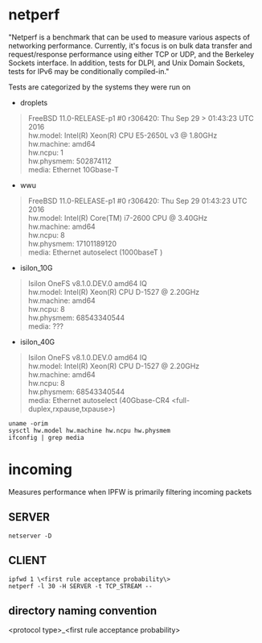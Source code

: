 # netperf

"Netperf is a benchmark that can be used to measure various aspects of
networking performance. Currently, it's focus is on bulk data transfer and
request/response performance using either TCP or UDP, and the Berkeley Sockets
interface. In addition, tests for DLPI, and Unix Domain Sockets, tests for IPv6
may be conditionally compiled-in."

Tests are categorized by the systems they were run on
- droplets
> FreeBSD 11.0-RELEASE-p1 #0 r306420: Thu Sep 29 > 01:43:23 UTC 2016  
> hw.model: Intel(R) Xeon(R) CPU E5-2650L v3 @ 1.80GHz  
> hw.machine: amd64  
> hw.ncpu: 1  
> hw.physmem: 502874112  
> media: Ethernet 10Gbase-T <full-duplex>

- wwu
> FreeBSD 11.0-RELEASE-p1 #0 r306420: Thu Sep 29 01:43:23 UTC 2016  
> hw.model: Intel(R) Core(TM) i7-2600 CPU @ 3.40GHz  
> hw.machine: amd64  
> hw.ncpu: 8  
> hw.physmem: 17101189120  
> media: Ethernet autoselect (1000baseT <full-duplex>)

- isilon_10G
> Isilon OneFS v8.1.0.DEV.0 amd64 IQ  
> hw.model: Intel(R) Xeon(R) CPU D-1527 @ 2.20GHz  
> hw.machine: amd64  
> hw.ncpu: 8  
> hw.physmem: 68543340544  
> media: ???  

- isilon_40G
> Isilon OneFS v8.1.0.DEV.0 amd64 IQ  
> hw.model: Intel(R) Xeon(R) CPU D-1527 @ 2.20GHz  
> hw.machine: amd64  
> hw.ncpu: 8  
> hw.physmem: 68543340544  
> media: Ethernet autoselect (40Gbase-CR4 \<full-duplex,rxpause,txpause\>)  

```
uname -orim
sysctl hw.model hw.machine hw.ncpu hw.physmem
ifconfig | grep media
```

# incoming
Measures performance when IPFW is primarily filtering incoming packets

## SERVER
```
netserver -D
```

## CLIENT
```
ipfwd 1 \<first rule acceptance probability\>
netperf -l 30 -H SERVER -t TCP_STREAM --
```

## directory naming convention
\<protocol type\>_\<first rule acceptance probability\>
